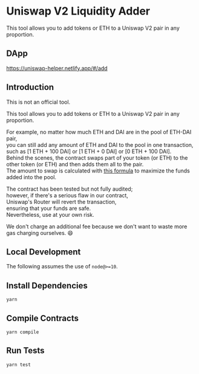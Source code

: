 # Uniswap V2 Liquidity Adder

This tool allows you to add tokens or ETH to a Uniswap V2 pair in any proportion.

## DApp

https://uniswap-helper.netlify.app/#/add

## Introduction

This is not an official tool.<br />

This tool allows you to add tokens or ETH to a Uniswap V2 pair in any proportion.<br />

For example, no matter how much ETH and DAI are in the pool of ETH-DAI pair,<br />
you can still add any amount of ETH and DAI to the pool in one transaction, such as [1 ETH + 100 DAI] or [1 ETH + 0 DAI] or [0 ETH + 100 DAI].<br />
Behind the scenes, the contract swaps part of your token (or ETH) to the other token (or ETH) and then adds them all to the pair.<br />
The amount to swap is calculated with [this formula](https://www.wolframalpha.com/input/?i=solve+%28C+-+x%29+*+%28B+%2B+D%29+%3D+%28A+%2B+C%29+*+%28D+%2B+y%29%2C+%281000+*+A+%2B+997+*+x%29+*+%28B+-+y%29+%3D+1000+*+A+*+B) to maximize the funds added into the pool.

The contract has been tested but not fully audited;<br />
however, if there's a serious flaw in our contract,<br />
Uniswap's Router will revert the transaction,<br />
ensuring that your funds are safe.<br />
Nevertheless, use at your own risk.<br />

We don't charge an additional fee because we don't want to waste more gas charging ourselves. 😄<br />

## Local Development

The following assumes the use of `node@>=10`.

## Install Dependencies

`yarn`

## Compile Contracts

`yarn compile`

## Run Tests

`yarn test`
